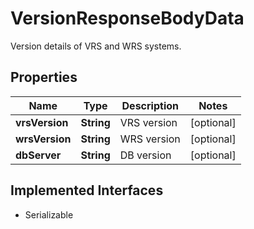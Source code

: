 

# VersionResponseBodyData

Version details of VRS and WRS systems.

## Properties

Name | Type | Description | Notes
------------ | ------------- | ------------- | -------------
**vrsVersion** | **String** | VRS version |  [optional]
**wrsVersion** | **String** | WRS version |  [optional]
**dbServer** | **String** | DB version |  [optional]


## Implemented Interfaces

* Serializable


